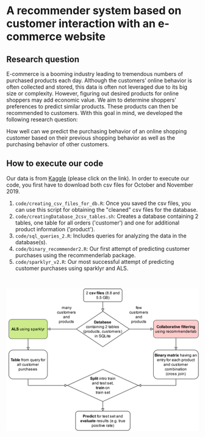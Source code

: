 # A recommender system based on customer interaction with an e-commerce website

## Research question

E-commerce is a booming industry leading to tremendous numbers of purchased products each day. Although
the customers’ online behavior is often collected and stored, this data is often not leveraged due to its big size
or complexity. However, figuring out desired products for online shoppers may add economic value. We aim
to determine shoppers’ preferences to predict similar products. These products can then be recommended to
customers. With this goal in mind, we developed the following research question:

How well can we predict the purchasing behavior of an online shopping customer based on their previous shopping behavior as well as the purchasing behavior of other customers.

## How to execute our code

Our data is from [Kaggle](https://www.kaggle.com/datasets/mkechinov/ecommerce-behavior-data-from-multi-category-store) (please click on the link). In order to execute our code, you first have to download both csv files for October and November 2019. 

1. `code/creating_csv_files_for_db.R`: Once you saved the csv files, you can use this script for obtaining the "cleaned" csv files for the database.
2. `code/creatingDatabase_2csv_tables.sh`: Creates a database containing 2 tables, one table for all orders ('customer') and one for additional product information ('product').
3. `code/sql_queries_2.R`: Includes queries for analyzing the data in the database(s).
4. `code/binary_recommender2.R`: Our first attempt of predicting customer purchases using the recommenderlab package.
5. `code/sparklyr_v2.R`: Our most successful attempt of predicting customer purchases using sparklyr and ALS.

<p>&nbsp;</p>  

![Summary of our project](images/summary.drawio.png)
